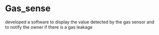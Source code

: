 # Gas_sense
developed a software to display the value detected by the gas sensor and to notify the owner if there is a gas leakage
